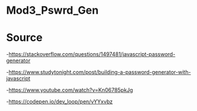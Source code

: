 # Mod3_Pswrd_Gen

# Source

-https://stackoverflow.com/questions/1497481/javascript-password-generator

-https://www.studytonight.com/post/building-a-password-generator-with-javascript

-https://www.youtube.com/watch?v=Kn06785pkJg

-https://codepen.io/dev_loop/pen/vYYxvbz
